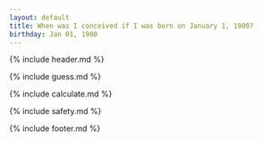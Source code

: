 ```yaml
---
layout: default
title: When was I conceived if I was born on January 1, 1900?
birthday: Jan 01, 1900
---
```


{% include header.md %}

{% include guess.md %}

{% include calculate.md %}

{% include safety.md %}

{% include footer.md %}



